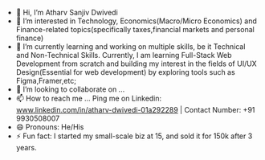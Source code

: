 - 👋 Hi, I’m Atharv Sanjiv Dwivedi
- 👀 I’m interested in Technology, Economics(Macro/Micro Economics) and Finance-related topics(specifically taxes,financial markets and personal finance)
- 🌱 I’m currently learning and working on multiple skills, be it Technical and Non-Technical Skills. Currently, I am learning Full-Stack Web Development from scratch and building my interest in the fields of UI/UX Design(Essential for web development) by exploring tools such as Figma,Framer,etc; 
- 💞️ I’m looking to collaborate on ...
- 📫 How to reach me ... Ping me on Linkedin: www.linkedin.com/in/atharv-dwivedi-01a292289  | Contact Number: +91 9930508007
- 😄 Pronouns: He/His
- ⚡ Fun fact: I started my small-scale biz at 15, and sold it for 150k after 3 years.

<!---
atharv-1201/atharv-1201 is a ✨ special ✨ repository because its `README.md` (this file) appears on your GitHub profile.
You can click the Preview link to take a look at your changes.
--->
